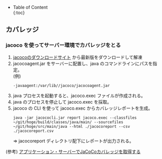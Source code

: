 - Table of Content  
{:toc}

## カバレッジ

### jacoco を使ってサーバー環境でカバレッジをとる

1. [jacocoのダウンロードサイト](https://www.jacoco.org/jacoco/) から最新版をダウンロードして解凍
2. jacocoagent.jar をサーバーに配置し、java のコマンドラインにパスを指定。  
   (例)  
   ```
   -javaagent:/var/lib//jacoco/jacocoagent.jar
   ```
1. java プロセスを起動すると、jacoco.exec ファイルが作成される。
2. java のプロセスを停止して jacoco.exec を採取。
3. jacoco の CLI を使って jacoco.exec からカバレッジレポートを生成。  
   ```
   java -jar jacococli.jar report jacoco.exec --classfiles ~/git/hoge/build/classes/java/main/ --sourcefiles ~/git/hoge/src/main/java --html ./jacocoreport --csv ./jacocoreport.csv
   ```  
   => jacocoreport ディレクトリ配下にレポートが出力される。

(参考) [アプリケーション・サーバーでJaCoCoカバレッジを取得する](https://qiita.com/hiromitsu7/items/8b8a050190be06ae18f4)

